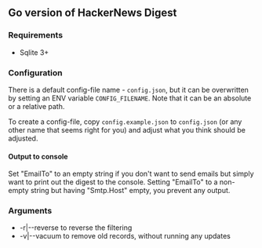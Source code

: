 ## Go version of HackerNews Digest

### Requirements

* Sqlite 3+

### Configuration

There is a default config-file name - `config.json`, but it can be overwritten by setting an ENV variable `CONFIG_FILENAME`. Note that it can be an absolute or a relative path.

To create a config-file, copy `config.example.json` to `config.json` (or any other name that seems right for you) and adjust what you think should be adjusted.

#### Output to console

Set "EmailTo" to an empty string if you don't want to send emails but simply want to print out the digest to the console. Setting "EmailTo" to a non-empty string but having "Smtp.Host" empty, you prevent any output.

### Arguments

* -r|--reverse to reverse the filtering
* -v|--vacuum to remove old records, without running any updates
